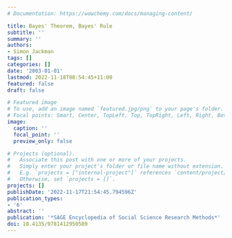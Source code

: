 ```yaml
---
# Documentation: https://wowchemy.com/docs/managing-content/

title: Bayes' Theorem, Bayes' Rule
subtitle: ''
summary: ''
authors:
- Simon Jackman
tags: []
categories: []
date: '2003-01-01'
lastmod: 2022-11-18T08:54:45+11:00
featured: false
draft: false

# Featured image
# To use, add an image named `featured.jpg/png` to your page's folder.
# Focal points: Smart, Center, TopLeft, Top, TopRight, Left, Right, BottomLeft, Bottom, BottomRight.
image:
  caption: ''
  focal_point: ''
  preview_only: false

# Projects (optional).
#   Associate this post with one or more of your projects.
#   Simply enter your project's folder or file name without extension.
#   E.g. `projects = ["internal-project"]` references `content/project/deep-learning/index.md`.
#   Otherwise, set `projects = []`.
projects: []
publishDate: '2022-11-17T21:54:45.794596Z'
publication_types:
- '6'
abstract: ''
publication: '*SAGE Encyclopedia of Social Science Research Methods*'
doi: 10.4135/9781412950589
---
```

